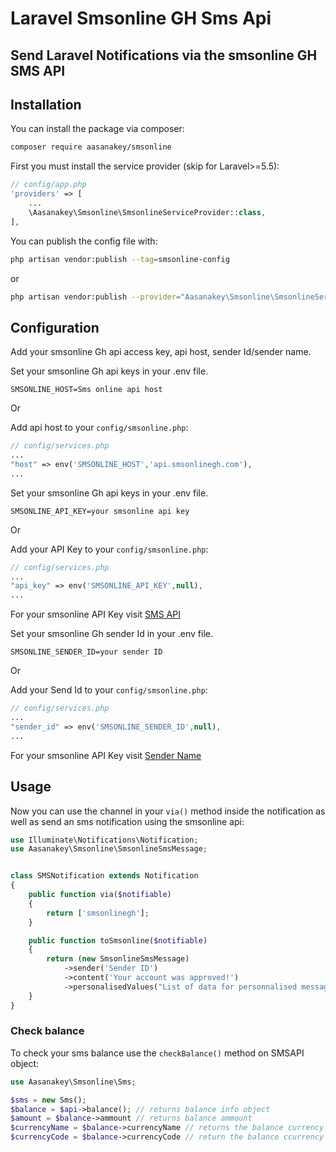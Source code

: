 # Laravel Smsonline GH Sms Api

<!-- [![GitHub issues](https://img.shields.io/github/issues/SanakeyAugustineAyiku/laravel-smsonline)](https://github.com/SanakeyAugustineAyiku/laravel-smsonline/issues)
[![GitHub stars](https://img.shields.io/github/stars/SanakeyAugustineAyiku/laravel-smsonline)](https://github.com/SanakeyAugustineAyiku/laravel-smsonline/stargazers)
[![GitHub license](https://img.shields.io/github/license/SanakeyAugustineAyiku/laravel-smsonline)](https://github.com/SanakeyAugustineAyiku/laravel-smsonline/blob/main/LICENSE)
[![Build Status](https://travis-ci.com/SanakeyAugustineAyiku/laravel-smsonline.svg?branch=main)](https://travis-ci.com/SanakeyAugustineAyiku/laravel-smsonline) -->

## Send Laravel Notifications via the smsonline GH SMS API

## Installation

You can install the package via composer:

```bash
composer require aasanakey/smsonline
```

First you must install the service provider (skip for Laravel>=5.5):

```php
// config/app.php
'providers' => [
    ...
    \Aasanakey\Smsonline\SmsonlineServiceProvider::class,
],
```

<!-- In order to let your Notification know which phone number you are targeting, add the routeNotificationForMnotify method to your Notifiable model.

```php

class User extends Model
{
     public function routeNotificationForMnotify()
    {
        return $this->contact;  // returns a contact number eg 0301045697
    }
}
``` -->

You can publish the config file with:

```bash
php artisan vendor:publish --tag=smsonline-config
```

or

```bash
php artisan vendor:publish --provider="Aasanakey\Smsonline\SmsonlineServiceProvider" --tag="smsonline-config"
```

## Configuration

Add your smsonline Gh api access key, api host, sender Id/sender name. 

Set your smsonline Gh api keys in your .env file.

```
SMSONLINE_HOST=Sms online api host
```

Or

Add api host  to your `config/smsonline.php`:

```php
// config/services.php
...
"host" => env('SMSONLINE_HOST','api.smsonlinegh.com'),
...
```

Set your smsonline Gh api keys in your .env file.

```
SMSONLINE_API_KEY=your smsonline api key
```

Or

Add your API Key  to your `config/smsonline.php`:

```php
// config/services.php
...
"api_key" => env('SMSONLINE_API_KEY',null),
...
```

For your smsonline  API Key visit [SMS API](https://portal.smsonlinegh.com/account/api/options)


Set your smsonline Gh sender Id in your .env file.

```
SMSONLINE_SENDER_ID=your sender ID
```

Or

Add your Send Id to your `config/smsonline.php`:

```php
// config/services.php
...
"sender_id" => env('SMSONLINE_SENDER_ID',null),
...
```

For your smsonline  API Key visit [Sender Name](https://portal.smsonlinegh.com/message/sms/senders)


## Usage

Now you can use the channel in your `via()` method inside the notification as well as send an sms notification using the smsonline api:

```php
use Illuminate\Notifications\Notification;
use Aasanakey\Smsonline\SmsonlineSmsMessage;


class SMSNotification extends Notification
{
    public function via($notifiable)
    {
        return ['smsonlinegh'];
    }

    public function toSmsonline($notifiable)
    {
        return (new SmsonlineSmsMessage)
            ->sender('Sender ID')
            ->content('Your account was approved!')
            ->personalisedValues("List of data for personnalised message content"); // call this method if content has message variables placeholders
    }
}
```

### Check balance

To check your sms balance use the `checkBalance()` method on SMSAPI object:

```php
use Aasanakey\Smsonline\Sms;

$sms = new Sms();
$balance = $api->balance(); // returns balance info object
$amount = $balance->ammount // returns balance ammount
$currencyName = $balance->currencyName // returns the balance currency name
$currencyCode = $balance->currencyCode // return the balance ccurrency code
```

<!-- ## License

The MIT License (MIT). Please see [License File](LICENSE) for more information. -->